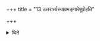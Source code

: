 +++
title = "13 उत्तरार्ध्यस्याग्रमङ्गारेषूपोहति"

+++

<details><summary>थिते</summary>

13. He inserts the point of the northern enclosing stick in the embers.
</details>
